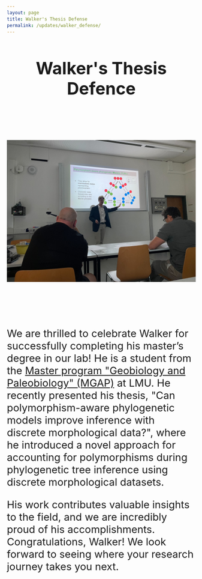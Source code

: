```yaml
---
layout: page
title: Walker's Thesis Defense
permalink: /updates/walker_defense/
---
```

<header class="page-header">
  <h2 class="page-title">Walker's Thesis Defence</h2>
  <br>
</header>

<style>
  .page-header h2.page-title {
    font-size: 2.8rem;
  }

  .centerimage {
    display: block;
    margin: 0 auto;
    max-width: 100%;
  }

  p, ul, li {
    font-size: 1.7rem;
  }

  br {
    line-height: 2rem;
  }
</style>

<img class="centerimage" src="/assets/images/Walker_Defense.jpg">

<br><br>

We are thrilled to celebrate Walker for successfully completing his master’s degree in our lab!
He is a student from the <a href="https://www.mgap.geo.uni-muenchen.de/index.html">Master program "Geobiology and Paleobiology" (MGAP)</a> at LMU.
He recently presented his thesis, "Can polymorphism-aware phylogenetic models improve inference with discrete morphological data?", where he introduced a novel approach for accounting for polymorphisms during phylogenetic tree inference using discrete morphological datasets.

His work contributes valuable insights to the field, and we are incredibly proud of his accomplishments. Congratulations, Walker! We look forward to seeing where your research journey takes you next.
